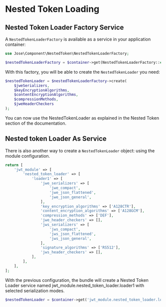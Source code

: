 # Nested Token Loading

## Nested Token Loader Factory Service

A `NestedTokenLoaderFactory` is available as a service in your 
application container:

```php
use Jose\Component\NestedToken\NestedTokenLoaderFactory;

$nestedTokenLoaderFactory = $container->get(NestedTokenLoaderFactory::class);
```

With this factory, you will be able to create the 
`NestedTokenLoader` you need:

```php
$nestedTokenLoader = $nestedTokenLoaderFactory->create(
    $jweSerializers,
    $keyEncryptionAlgorithms,
    $contentEncryptionAlgorithms,
    $compressionMethods,
    $jweHeaderCheckers
);
```

You can now use the NestedTokenLoader as explained in the Nested Token
section of the documentation.

## Nested token Loader As Service

There is also another way to create a `NestedTokenLoader` object:
using the module configuration.

```php
return [
    'jwt_module' => [
        'nested_token_loader' => [
            'loader1' => [
                'jwe_serializers' => [
                    'jwe_compact',
                    'jwe_json_flattened',
                    'jwe_json_general',
                ],
                'key_encryption_algorithms' => ['A128CTR'],
                'content_encryption_algorithms' => ['A128GCM'],
                'compression_methods' => ['DEF'],
                'jwe_header_checkers' => [],
                'jws_serializers' => [
                    'jws_compact',
                    'jws_json_flattened',
                    'jws_json_general',
                ],
                'signature_algorithms' => ['RS512'],
                'jws_header_checkers' => [],
            ],
        ],
    ],
];
```

With the previous configuration, the bundle will create a Nested Token 
Loader service named jwt_module.nested_token_loader.loader1 
with selected serialization modes.

```php
$nestedTokenLoader = $container->get('jwt_module.nested_token_loader.loader1');
```
